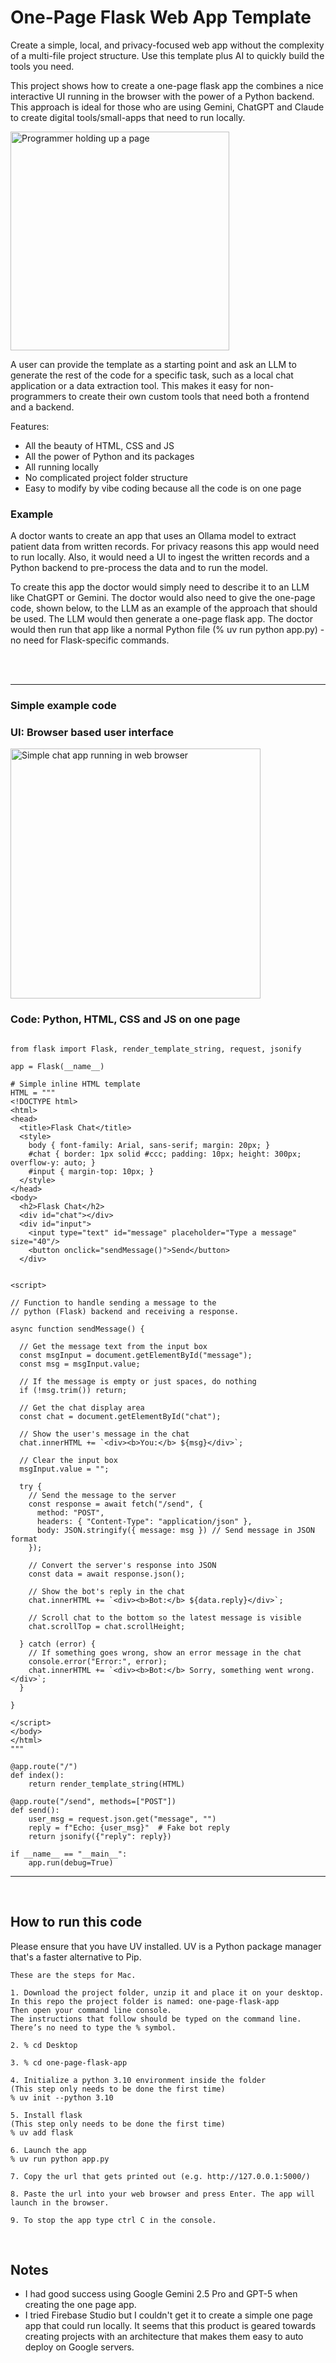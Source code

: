 # One-Page Flask Web App Template

Create a simple, local, and privacy-focused web app without the complexity of a multi-file project structure. Use this template plus AI to quickly build the tools you need.

This project shows how to create a one-page flask app the combines a nice interactive UI running in the browser with the power of a Python backend. This approach is ideal for those who are using Gemini, ChatGPT and Claude to create digital tools/small-apps that need to run locally.

<img src="https://github.com/vbookshelf/One-Page-Flask-Web-App-Template/blob/main/images/one-page.png" alt="Programmer holding up a page" height="350">

A user can provide the template as a starting point and ask an LLM to generate the rest of the code for a specific task, such as a local chat application or a data extraction tool. This makes it easy for non-programmers to create their own custom tools that need both a frontend and a backend.

Features:
- All the beauty of HTML, CSS and JS
- All the power of Python and its packages
- All running locally
- No complicated project folder structure
- Easy to modify by vibe coding because all the code is on one page

### Example 
A doctor wants to create an app that uses an Ollama model to extract patient data from written records. For privacy reasons this app would need to run locally. Also, it would need a UI to ingest the written records and a Python backend to pre-process the data and to run the model. 

To create this app the doctor would simply need to describe it to an LLM like ChatGPT or Gemini. The doctor would also need to give the one-page code, shown below, to the LLM as an example of the approach that should be used. The LLM would then generate a one-page flask app. The doctor would then run that app like a normal Python file (% uv run python app.py) - no need for Flask-specific commands.

<br>
<br>

<hr>

### Simple example code

### UI: Browser based user interface
<img src="https://github.com/vbookshelf/One-Page-Desktop-Flask-Web-App-Template/blob/main/images/example-app.png" alt="Simple chat app running in web browser" height="400">

### Code: Python, HTML, CSS and JS on one page

```

from flask import Flask, render_template_string, request, jsonify

app = Flask(__name__)

# Simple inline HTML template
HTML = """
<!DOCTYPE html>
<html>
<head>
  <title>Flask Chat</title>
  <style>
    body { font-family: Arial, sans-serif; margin: 20px; }
    #chat { border: 1px solid #ccc; padding: 10px; height: 300px; overflow-y: auto; }
    #input { margin-top: 10px; }
  </style>
</head>
<body>
  <h2>Flask Chat</h2>
  <div id="chat"></div>
  <div id="input">
    <input type="text" id="message" placeholder="Type a message" size="40"/>
    <button onclick="sendMessage()">Send</button>
  </div>

  
<script>

// Function to handle sending a message to the 
// python (Flask) backend and receiving a response.

async function sendMessage() {

  // Get the message text from the input box
  const msgInput = document.getElementById("message");
  const msg = msgInput.value;

  // If the message is empty or just spaces, do nothing
  if (!msg.trim()) return;

  // Get the chat display area
  const chat = document.getElementById("chat");

  // Show the user's message in the chat
  chat.innerHTML += `<div><b>You:</b> ${msg}</div>`;

  // Clear the input box
  msgInput.value = "";

  try {
    // Send the message to the server
    const response = await fetch("/send", {
      method: "POST",
      headers: { "Content-Type": "application/json" },
      body: JSON.stringify({ message: msg }) // Send message in JSON format
    });

    // Convert the server's response into JSON
    const data = await response.json();

    // Show the bot's reply in the chat
    chat.innerHTML += `<div><b>Bot:</b> ${data.reply}</div>`;

    // Scroll chat to the bottom so the latest message is visible
    chat.scrollTop = chat.scrollHeight;

  } catch (error) {
    // If something goes wrong, show an error message in the chat
    console.error("Error:", error);
    chat.innerHTML += `<div><b>Bot:</b> Sorry, something went wrong.</div>`;
  }
  
}

</script>
</body>
</html>
"""

@app.route("/")
def index():
    return render_template_string(HTML)

@app.route("/send", methods=["POST"])
def send():
    user_msg = request.json.get("message", "")
    reply = f"Echo: {user_msg}"  # Fake bot reply
    return jsonify({"reply": reply})

if __name__ == "__main__":
    app.run(debug=True)

```

<hr>

<br>

## How to run this code
Please ensure that you have UV installed. UV is a Python package manager that's a faster alternative to Pip.<br>

```
These are the steps for Mac.

1. Download the project folder, unzip it and place it on your desktop.
In this repo the project folder is named: one-page-flask-app
Then open your command line console.
The instructions that follow should be typed on the command line. 
There’s no need to type the % symbol.

2. % cd Desktop

3. % cd one-page-flask-app

4. Initialize a python 3.10 environment inside the folder
(This step only needs to be done the first time)
% uv init --python 3.10

5. Install flask
(This step only needs to be done the first time)
% uv add flask

6. Launch the app
% uv run python app.py

7. Copy the url that gets printed out (e.g. http://127.0.0.1:5000/)

8. Paste the url into your web browser and press Enter. The app will launch in the browser. 

9. To stop the app type ctrl C in the console.
```
<br>

## Notes
- I had good success using Google Gemini 2.5 Pro and GPT-5 when creating the one page app.
- I tried Firebase Studio but I couldn't get it to create a simple one page app that could run locally. It seems that this product is geared towards creating projects with an architecture that makes them easy to auto deploy on Google servers.
